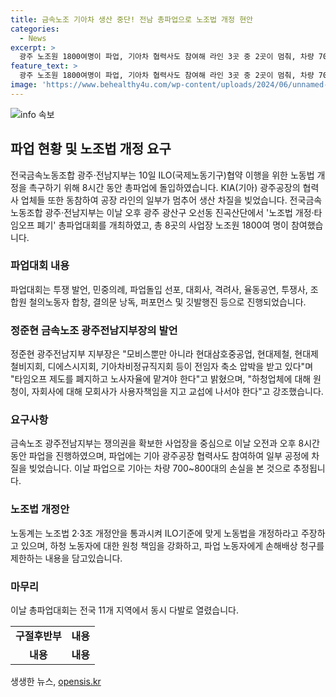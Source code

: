 ```yaml
---
title: 금속노조 기아차 생산 중단! 전남 총파업으로 노조법 개정 현안
categories:
  - News
excerpt: >
  광주 노조원 1800여명이 파업, 기아차 협력사도 참여해 라인 3곳 중 2곳이 멈춰, 차량 700~800대의 손실 예상. 금속노조는 8시간 동안 총파업을 진행하며 ILO핵심협약 이행을 촉구하고, 노조법 개정을 요구함. 요구사항으로는 타임오프폐기, 이주노동자 차별금지, 최저임금 준수 등이 포함돼 있음.
feature_text: >
  광주 노조원 1800여명이 파업, 기아차 협력사도 참여해 라인 3곳 중 2곳이 멈춰, 차량 700~800대의 손실 예상. 금속노조는 8시간 동안 총파업을 진행하며 ILO핵심협약 이행을 촉구하고, 노조법 개정을 요구함. 요구사항으로는 타임오프폐기, 이주노동자 차별금지, 최저임금 준수 등이 포함돼 있음.
image: 'https://www.behealthy4u.com/wp-content/uploads/2024/06/unnamed-file.png'
---
```


<p><img src="https://www.behealthy4u.com/wp-content/uploads/2024/06/unnamed-file.png" alt="info 속보" /></p>

<h2 data-ke-size="size26">파업 현황 및 노조법 개정 요구</h2>

<p data-ke-size="size16">전국금속노동조합 광주·전남지부는 10일 ILO(국제노동기구)협약 이행을 위한 노동법 개정을 촉구하기 위해 8시간 동안 총파업에 돌입하였습니다. KIA(기아) 광주공장의 협력사 업체들 또한 동참하여 공장 라인의 일부가 멈추어 생산 차질을 빚었습니다. 전국금속노동조합 광주·전남지부는 이날 오후 광주 광산구 오선동 진곡산단에서 '노조법 개정·타임오프 폐기' 총파업대회를 개최하였고, 총 8곳의 사업장 노조원 1800여 명이 참여했습니다.</p>

<h3 data-ke-size="size24">파업대회 내용</h3>

<p data-ke-size="size16">파업대회는 투쟁 발언, 민중의례, 파업돌입 선포, 대회사, 격려사, 율동공연, 투쟁사, 조합원 철의노동자 합창, 결의문 낭독, 퍼포먼스 및 깃발행진 등으로 진행되었습니다.</p>

<h3 data-ke-size="size24">정준현 금속노조 광주전남지부장의 발언</h3>

<p data-ke-size="size16">정준현 광주전남지부 지부장은 "모비스뿐만 아니라 현대삼호중공업, 현대제철, 현대제철비지회, 디에스시지회, 기아차비정규직지회 등이 전임자 축소 압박을 받고 있다"며 "타임오프 제도를 폐지하고 노사자율에 맡겨야 한다"고 밝혔으며, "하청업체에 대해 원청이, 자회사에 대해 모회사가 사용자책임을 지고 교섭에 나서야 한다"고 강조했습니다.</p>

<h3 data-ke-size="size24">요구사항</h3>

<p data-ke-size="size16">금속노조 광주전남지부는 쟁의권을 확보한 사업장을 중심으로 이날 오전과 오후 8시간 동안 파업을 진행하였으며, 파업에는 기아 광주공장 협력사도 참여하여 일부 공정에 차질을 빚었습니다. 이날 파업으로 기아는 차량 700~800대의 손실을 본 것으로 추정됩니다.</p>

<h3 data-ke-size="size24">노조법 개정안</h3>

<p data-ke-size="size16">노동계는 노조법 2·3조 개정안을 통과시켜 ILO기준에 맞게 노동법을 개정하라고 주장하고 있으며, 하청 노동자에 대한 원청 책임을 강화하고, 파업 노동자에게 손해배상 청구를 제한하는 내용을 담고있습니다.</p>

<h3 data-ke-size="size24">마무리</h3>

<p data-ke-size="size16">이날 총파업대회는 전국 11개 지역에서 동시 다발로 열렸습니다.</p>

<table>
  <tr>
    <td style="text-align: center; height: 17px;"><b>구절후반부</b></td>
    <td style="text-align: center; height: 17px;"><b>내용</b></td>
  </tr>
  <tr>
    <td style="text-align: center; height: 17px;"><b>내용</b></td>
    <td style="text-align: center; height: 17px;"><b>내용</b></td>
  </tr>
</table>
생생한 뉴스, <a href="https://opensis.kr" rel="dofollow">opensis.kr</a>


